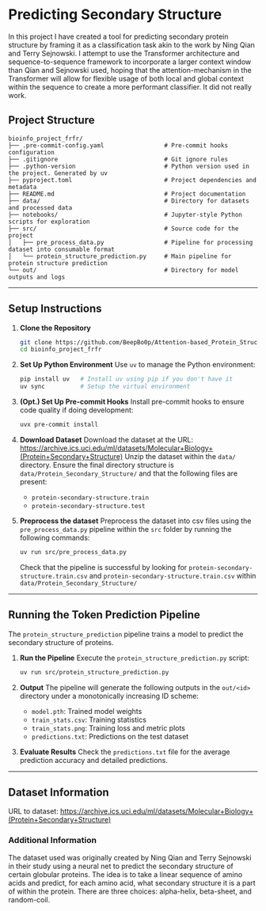 # Predicting Secondary Structure

In this project I have created a tool for predicting secondary protein structure by framing it as a classification task akin to the work by Ning Qian and Terry Sejnowski. I attempt to use the Transformer architecture and sequence-to-sequence framework to incorporate a larger context window than Qian and Sejnowski used, hoping that the attention-mechanism in the Transformer will allow for flexible usage of both local and global context within the sequence to create a more performant classifier. It did not really work.

## Project Structure

```
bioinfo_project_frfr/
├── .pre-commit-config.yaml                 # Pre-commit hooks configuration
├── .gitignore                              # Git ignore rules
├── .python-version                         # Python version used in the project. Generated by uv
├── pyproject.toml                          # Project dependencies and metadata
├── README.md                               # Project documentation
├── data/                                   # Directory for datasets and processed data
├── notebooks/                              # Jupyter-style Python scripts for exploration
├── src/                                    # Source code for the project
│   ├── pre_process_data.py                 # Pipeline for processing dataset into consumable format
│   └── protein_structure_prediction.py     # Main pipeline for protein structure prediction
└── out/                                    # Directory for model outputs and logs
```

---

## Setup Instructions

1. **Clone the Repository**
   ```bash
   git clone https://github.com/BeepBo0p/Attention-based_Protein_Structure_Prediction.git
   cd bioinfo_project_frfr
   ```

2. **Set Up Python Environment**
   Use `uv` to manage the Python environment:
   ```bash
   pip install uv   # Install uv using pip if you don't have it
   uv sync          # Setup the virtual environment
   ```

3. **(Opt.) Set Up Pre-commit Hooks**
   Install pre-commit hooks to ensure code quality if doing development:
   ```bash
   uvx pre-commit install
   ```

4. **Download Dataset**
   Download the dataset at the URL: https://archive.ics.uci.edu/ml/datasets/Molecular+Biology+(Protein+Secondary+Structure)
   Unzip the dataset within the `data/` directory. Ensure the final directory structure is `data/Protein_Secondary_Structure/` and that the following files are present:
   - `protein-secondary-structure.train`
   - `protein-secondary-structure.test`

5. **Preprocess the dataset**
   Preprocess the dataset into csv files using the `pre_process_data.py` pipeline within the `src` folder by running the following commands:
   ```bash
   uv run src/pre_process_data.py
   ```
   Check that the pipeline is successful by looking for `protein-secondary-structure.train.csv` and `protein-secondary-structure.train.csv` within `data/Protein_Secondary_Structure/`

---

## Running the Token Prediction Pipeline

The `protein_structure_prediction` pipeline trains a model to predict the secondary structure of proteins.

1. **Run the Pipeline**
   Execute the `protein_structure_prediction.py` script:
   ```bash
   uv run src/protein_structure_prediction.py
   ```

2. **Output**
   The pipeline will generate the following outputs in the `out/<id>` directory under a monotonically increasing ID scheme:
   - `model.pth`: Trained model weights
   - `train_stats.csv`: Training statistics
   - `train_stats.png`: Training loss and metric plots
   - `predictions.txt`: Predictions on the test dataset

3. **Evaluate Results**
   Check the `predictions.txt` file for the average prediction accuracy and detailed predictions.

---

## Dataset Information

URL to dataset: https://archive.ics.uci.edu/ml/datasets/Molecular+Biology+(Protein+Secondary+Structure)

### Additional Information

The dataset used was originally created by Ning Qian and Terry Sejnowski in their study using a neural net to predict the secondary structure of certain globular proteins. The idea is to take a linear sequence of amino acids and predict, for each amino acid, what secondary structure it is a part of within the protein. There are three choices: alpha-helix, beta-sheet, and random-coil.
